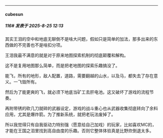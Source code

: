 ﻿
*****

####  cubesun  
##### 116#       发表于 2025-8-25 12:13

其实王泪的空中和地底无聊倒不是啥大问题，假如只是简单的加法，那多出来的东西做的不完善也不是啥扣分项。

王泪我最不满意的就是对于原来地图探索机制的彻底颠覆和解构。

这不是复用地图那么简单，而是把老地图的探索乐趣搞没了。

能飞，所有的地形，敌人配置，道路，需要翻越的山水，以及马，都失去了存在意义。一飞毁所有。

然后为了能更爽的飞，就必须下地底当矿工去肝电池。这又破坏了游戏的流程节奏。

再附带锈的砍几刀就碎的武器设定，游戏的战斗重心也从武器收集彻底转向了余料应用，尤其是爆炸箭。为了推新系统，就把老玩法废掉了。

所以我觉得只有自我驱动力特别强（愿意给自己加戏）的玩家，比如喜欢MC的，才能在王国之泪里找到高自由度的乐趣。否则它整体体验真是比野炊倒退太多。

